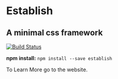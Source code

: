 # Establish

## A minimal css framework
[![Build Status](https://travis-ci.org/talonbragg/establish.svg?branch=master)](https://travis-ci.org/talonbragg/establish)

**npm install:** `npm install --save establish`

To Learn More go to the website.
